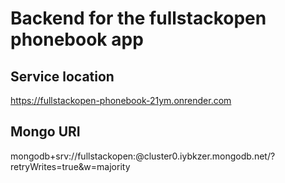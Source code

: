 # Backend for the fullstackopen phonebook app

## Service location

https://fullstackopen-phonebook-21ym.onrender.com

## Mongo URI

mongodb+srv://fullstackopen:<password>@cluster0.iybkzer.mongodb.net/?retryWrites=true&w=majority
